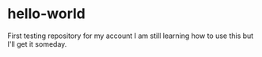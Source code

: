 # hello-world
First testing repository for my account
I am still learning how to use this but 
I'll get it someday.
